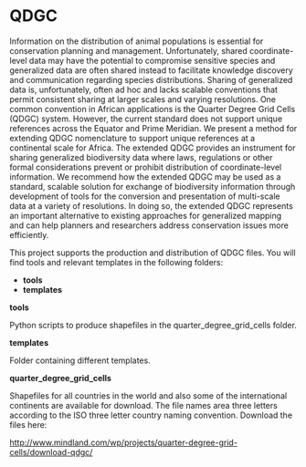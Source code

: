 QDGC
====

Information on the distribution of animal populations is essential for conservation planning and management. Unfortunately, shared coordinate-level data may have the potential to compromise sensitive species and generalized data are often shared instead to facilitate knowledge discovery and communication regarding species distributions. Sharing of generalized data is, unfortunately, often ad hoc and lacks scalable conventions that permit consistent sharing at larger scales and varying resolutions. One common convention in African applications is the Quarter Degree Grid Cells (QDGC) system. However, the current standard does not support unique references across the Equator and Prime Meridian. We present a method for extending QDGC nomenclature to support unique references at a continental scale for Africa. The extended QDGC provides an instrument for sharing generalized biodiversity data where laws, regulations or other formal considerations prevent or prohibit distribution of coordinate-level information. We recommend how the extended QDGC may be used as a standard, scalable solution for exchange of biodiversity information through development of tools for the conversion and presentation of multi-scale data at a variety of resolutions. In doing so, the extended QDGC represents an important alternative to existing approaches for generalized mapping and can help planners and researchers address conservation issues more efficiently.

This project supports the production and distribution of QDGC files. You will find tools and relevant templates in the following folders:

- **tools**
- **templates**


**tools**

Python scripts to produce shapefiles in the quarter_degree_grid_cells folder.


**templates**

Folder containing different templates.



**quarter_degree_grid_cells**

Shapefiles for all countries in the world and also some of the international continents are available for download. The file names area three letters according to the ISO three letter country naming convention. Download the files here:

http://www.mindland.com/wp/projects/quarter-degree-grid-cells/download-qdgc/
